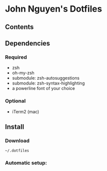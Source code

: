 # John Nguyen's Dotfiles

## Contents


## Dependencies
### Required
* zsh
* oh-my-zsh
* submodule: zsh-autosuggestions
* submodule: zsh-syntax-highlighting
* a powerline font of your choice

### Optional
* iTerm2 (mac)

## Install
### Download

`~/.dotfiles`

### Automatic setup:



